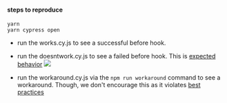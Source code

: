 
#### steps to reproduce

```
yarn
yarn cypress open
```

- run the works.cy.js to see a successful before hook.
- run the doesntwork.cy.js to see a failed before hook. This is [expected behavior](https://docs.cypress.io/guides/guides/test-retries#How-It-Works)
![](https://user-images.githubusercontent.com/3980464/184448873-ebfd2ffe-289f-4849-a632-26c5981e4529.png)

- run the workaround.cy.js via the `npm run workaround` command to see a  workaround. Though, we don't encourage this as it violates [best practices](https://docs.cypress.io/guides/references/best-practices#Having-tests-rely-on-the-state-of-previous-tests) 
